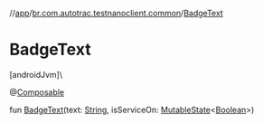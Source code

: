 //[app](../../index.md)/[br.com.autotrac.testnanoclient.common](index.md)/[BadgeText](-badge-text.md)

# BadgeText

[androidJvm]\

@[Composable](https://developer.android.com/reference/kotlin/androidx/compose/runtime/Composable.html)

fun [BadgeText](-badge-text.md)(text: [String](https://kotlinlang.org/api/latest/jvm/stdlib/kotlin/-string/index.html), isServiceOn: [MutableState](https://developer.android.com/reference/kotlin/androidx/compose/runtime/MutableState.html)&lt;[Boolean](https://kotlinlang.org/api/latest/jvm/stdlib/kotlin/-boolean/index.html)&gt;)
